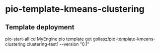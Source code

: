 # pio-template-kmeans-clustering

## Template deployment

pio-start-all
cd MyEngine
pio template get goliasz/pio-template-kmeans-clustering clustering-test1 --version "0.1"

